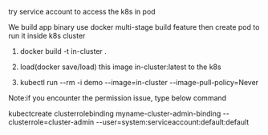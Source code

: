 try service account to access the k8s in pod

We build app binary use docker multi-stage build feature
then create pod to run it inside k8s cluster

1. docker build -t in-cluster .

2. load(docker save/load) this image in-cluster:latest to the k8s 

3. kubectl run --rm -i demo --image=in-cluster --image-pull-policy=Never

Note:if you encounter the permission issue, type below command

kubectcreate clusterrolebinding myname-cluster-admin-binding --clusterrole=cluster-admin --user=system:serviceaccount:default:default
